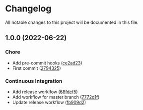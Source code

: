 # Changelog

All notable changes to this project will be documented in this file.

## 1.0.0 (2022-06-22)


### Chore

* Add pre-commit hooks ([ce2ad23](https://github.com/airnity/router-sidecar/commit/ce2ad2334003785f3768dcb134ec92ed6a0badee))
* First commit ([2794325](https://github.com/airnity/router-sidecar/commit/2794325b08dc5f79b4750a73add28be3cd571c6a))


### Continuous Integration

* Add release worklfow ([68fdcf5](https://github.com/airnity/router-sidecar/commit/68fdcf58f44faca6dbe9ebf6f9ddae81846883dc))
* Add workflow for master branch ([7772d1f](https://github.com/airnity/router-sidecar/commit/7772d1f07fa4595c092d3c131d1c5a95b1d6e403))
* Update release workflow ([fb909d2](https://github.com/airnity/router-sidecar/commit/fb909d25e16fa8651124b10ee8928ea7f755a38d))
